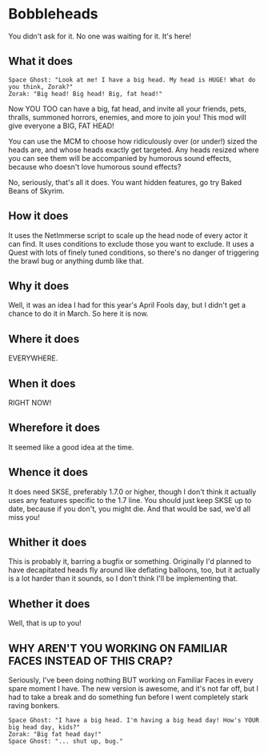# Bobbleheads
You didn't ask for it. No one was waiting for it. It's here!

## What it does
```
Space Ghost: "Look at me! I have a big head. My head is HUGE! What do you think, Zorak?" 
Zorak: "Big head! Big head! Big, fat head!"
```
Now YOU TOO can have a big, fat head, and invite all your friends, pets, thralls, summoned horrors, enemies, and more to join you! This mod will give everyone a BIG, FAT HEAD!

You can use the MCM to choose how ridiculously over (or under!) sized the heads are, and whose heads exactly get targeted. Any heads resized where you can see them will be accompanied by humorous sound effects, because who doesn't love humorous sound effects?

No, seriously, that's all it does. You want hidden features, go try Baked Beans of Skyrim.

## How it does
It uses the NetImmerse script to scale up the head node of every actor it can find. It uses conditions to exclude those you want to exclude. It uses a Quest with lots of finely tuned conditions, so there's no danger of triggering the brawl bug or anything dumb like that.

## Why it does
Well, it was an idea I had for this year's April Fools day, but I didn't get a chance to do it in March. So here it is now.

## Where it does
EVERYWHERE.

## When it does
RIGHT NOW!

## Wherefore it does
It seemed like a good idea at the time. 

## Whence it does
It does need SKSE, preferably 1.7.0 or higher, though I don't think it actually uses any features specific to the 1.7 line. You should just keep SKSE up to date, because if you don't, you might die. And that would be sad, we'd all miss you!

## Whither it does
This is probably it, barring a bugfix or something. Originally I'd planned to have decapitated heads fly around like deflating balloons, too, but it actually is a lot harder than it sounds, so I don't think I'll be implementing that.

## Whether it does
Well, that is up to you!

## WHY AREN'T YOU WORKING ON FAMILIAR FACES INSTEAD OF THIS CRAP?
Seriously, I've been doing nothing BUT working on Familiar Faces in every spare moment I have. The new version is awesome, and it's not far off, but I had to take a break and do something fun before I went completely stark raving bonkers. 

```
Space Ghost: "I have a big head. I'm having a big head day! How's YOUR big head day, kids?" 
Zorak: "Big fat head day!"
Space Ghost: "... shut up, bug." 
```
